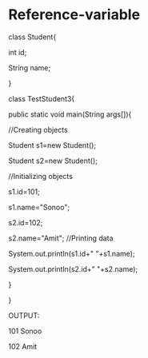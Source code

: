# Reference-variable
class Student{

int id;

String name;

}

class TestStudent3{

public static void main(String args[]){

//Creating objects

Student s1=new Student();

Student s2=new Student();

//Initializing objects

s1.id=101;

s1.name="Sonoo";

s2.id=102;

s2.name="Amit";
//Printing data

System.out.println(s1.id+" "+s1.name);

System.out.println(s2.id+" "+s2.name);

}

}

OUTPUT:

101 Sonoo

102 Amit
